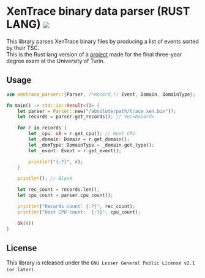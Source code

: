 # XenTrace binary data parser (RUST LANG) [![](https://img.shields.io/github/v/tag/giuseppe998e/xentrace-parser-rs?style=flat-square)](https://github.com/giuseppe998e/xentrace-parser-rs/tags)

This library parses XenTrace binary files by producing a list of events sorted by their TSC.  
This is the Rust lang version of a [project](https://github.com/giuseppe998e/xentrace-parser) made for the final three-year degree exam at the University of Turin.  

## Usage
```rust
use xentrace_parser::{Parser, /*Record,*/ Event, Domain, DomainType};

fn main() -> std::io::Result<()> {
    let parser = Parser::new("/absolute/path/trace_xen.bin")?;
    let records = parser.get_records(); // Vec<Record>

    for r in records {
        let _cpu: u8 = r.get_cpu(); // Host CPU
        let _domain: Domain = r.get_domain();
        let _domType: DomainType = _domain.get_type();
        let _event: Event = r.get_event();

        println!("{:?}", r);
    }

    println!(); // Blank

    let rec_count = records.len();
    let cpu_count = parser.cpu_count();

    println!("Records count: {:?}", rec_count);
    println!("Host CPU count:  {:?}", cpu_count);

    Ok(())
}
```

## License
This library is released under the `GNU Lesser General Public License v2.1 (or later)`.  